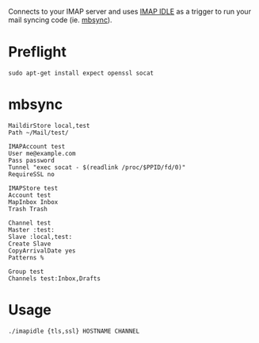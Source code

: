 Connects to your IMAP server and uses [IMAP IDLE](https://tools.ietf.org/html/rfc2177) as a trigger to run your mail syncing code (ie. [mbsync](http://isync.sourceforge.net)).

# Preflight

    sudo apt-get install expect openssl socat

# mbsync

    MaildirStore local,test
    Path ~/Mail/test/
    
    IMAPAccount test
    User me@example.com
    Pass password
    Tunnel "exec socat - $(readlink /proc/$PPID/fd/0)"
    RequireSSL no
    
    IMAPStore test
    Account test
    MapInbox Inbox
    Trash Trash
    
    Channel test
    Master :test:
    Slave :local,test:
    Create Slave
    CopyArrivalDate yes
    Patterns %
    
    Group test
    Channels test:Inbox,Drafts

# Usage

    ./imapidle {tls,ssl} HOSTNAME CHANNEL
